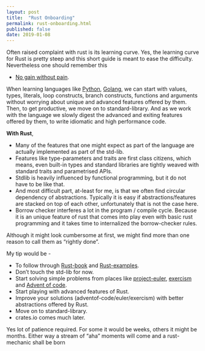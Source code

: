 ```yaml
---
layout: post
title:  "Rust Onboarding"
permalink: rust-onboarding.html
published: false
date: 2019-01-08
---
```


Often raised complaint with rust is its learning curve. Yes, the
learning curve for Rust is pretty steep and this short guide is
meant to ease the difficulty. Nevertheless one should remember this
- [No gain without pain][wiki1].

When learning languages like [Python][python], [Golang][golang], we
can start with values, types, literals, loop constructs, branch
constructs, functions and arguments without worrying about unique
and advanced features offered by them. Then, to get productive, we
move on to standard-library. And as we work with the language we
slowly digest the advanced and exiting features offered by them, to
write idiomatic and high performance code.

**With Rust**,

* Many of the features that one might expect as part of the language
  are actually implemented as part of the std-lib.
* Features like type-parameters and traits are first class citizens,
  which means, even built-in types and standard libraries
  are tightly weaved with standard traits and parametrised APIs.
* Stdlib is heavily influenced by functional programming, but it do not
  have to be like that.
* And most difficult part, at-least for me, is that we often
  find circular dependency of abstractions. Typically it is easy if
  abstractions/features are stacked on top of each other, unfortunately
  that is not the case here.
* Borrow checker interferes a lot in the program / compile cycle.
  Because it is an unique feature of rust that comes into play even with
  basic rust programming and it takes time to internalized the
  borrow-checker rules.

Although it might look cumbersome at first, we might find more than one
reason to call them as “rightly done”.

My tip would be -

* To follow through [Rust-book][book] and [Rust-examples][examples].
* Don’t touch the std-lib for now.
* Start solving simple problems from places like [project-euler][euler],
  [exercism][exercism] and [Advent of code][aoc].
* Start playing with advanced features of Rust.
* Improve your solutions (adventof-code/euler/exercism) with better
  abstractions offered by Rust.
* Move on to standard-library.
* crates.io comes much later.

Yes lot of patience required. For some it would be weeks, others it might be
months. Either way a stream of “aha” moments will come and a rust-mechanic
shall be born

[wiki1]: https://en.wikipedia.org/wiki/No_pain,_no_gain
[python]: https://en.wikipedia.org/wiki/Python_(programming_language)
[golang]: https://en.wikipedia.org/wiki/Go_(programming_language)
[book]: https://doc.rust-lang.org/book/index.html
[examples]: https://doc.rust-lang.org/rust-by-example/index.html
[euler]: https://projecteuler.net
[exercism]: https://exercism.io
[aoc]: https://adventofcode.com/
